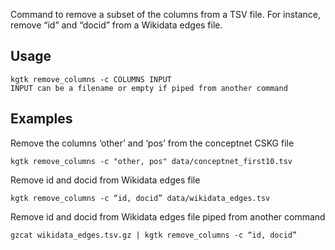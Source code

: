 Command to remove a subset of the columns from a TSV file. For instance, remove “id” and “docid” from a Wikidata edges file.

## Usage
```
kgtk remove_columns -c COLUMNS INPUT
INPUT can be a filename or empty if piped from another command
```
## Examples
Remove the columns ‘other’ and ‘pos’ from the conceptnet CSKG file
```
kgtk remove_columns -c "other, pos" data/conceptnet_first10.tsv
```

Remove id and docid from Wikidata edges file
```
kgtk remove_columns -c “id, docid” data/wikidata_edges.tsv
```

Remove id and docid from Wikidata edges file piped from another command

```
gzcat wikidata_edges.tsv.gz | kgtk remove_columns -c “id, docid”
```

